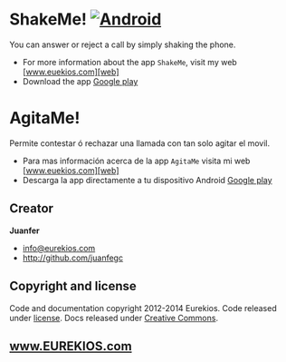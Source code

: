 # ShakeMe! [![Android](http://developer.android.com/images/brand/en_app_rgb_wo_60.png)](https://play.google.com/store/apps/details?id=com.eurekios.shakeme)
You can answer or reject a call by simply shaking the phone.
- For more information about the app `ShakeMe`, visit my web [www.euekios.com][web]
- Download the app [Google play][googleplay]

# AgitaMe!
Permite contestar ó rechazar una llamada con tan solo agitar el movil.
- Para mas información acerca de la app `AgitaMe` visita mi web [www.euekios.com][web]
- Descarga la app directamente a tu dispositivo Android [Google play][googleplay]

[web]: http://www.eurekios.com/portfolio-agitame.html
[googleplay]: https://play.google.com/store/apps/details?id=com.eurekios.shakeme

## Creator

**Juanfer**

- <info@eurekios.com>
- <http://github.com/juanfegc>


## Copyright and license

Code and documentation copyright 2012-2014 Eurekios. Code released under [license](LICENSE). Docs released under [Creative Commons](docs/LICENSE).

## www.EUREKIOS.com
